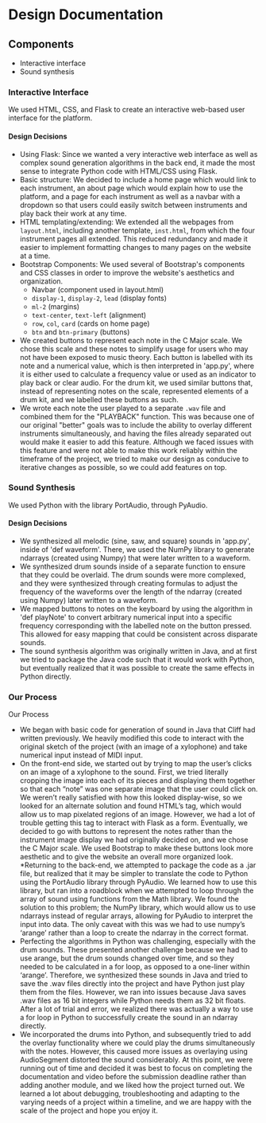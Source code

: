 # Design Documentation

## Components
* Interactive interface
* Sound synthesis

### Interactive Interface

We used HTML, CSS, and Flask to create an interactive web-based user interface for the platform. 

#### Design Decisions
* Using Flask: Since we wanted a very interactive web interface as well as complex sound generation algorithms in the back end, it made the most sense to integrate Python code with HTML/CSS using Flask.
* Basic structure: We decided to include a home page which would link to each instrument, an about page which would explain how to use the platform, and a page for each instrument as well as a navbar with a dropdown so that users could easily switch between instruments and play back their work at any time. 
* HTML templating/extending: We extended all the webpages from `layout.html`, including another template, `inst.html`, from which the four instrument pages all extended. This reduced redundancy and made it easier to implement formatting changes to many pages on the website at a time.
* Bootstrap Components: We used several of Bootstrap's components and CSS classes in order to improve the website's aesthetics and organization. 
    * Navbar (component used in layout.html)
    * `display-1`, `display-2`, `lead` (display fonts)
    * `ml-2` (margins)
    * `text-center`, `text-left` (alignment)
    * `row`, `col`, `card` (cards on home page)
    * `btn` and `btn-primary` (buttons)
* We created buttons to represent each note in the C Major scale. We chose this scale and these notes to simplify usage for users who may not have been exposed to music theory. Each button is labelled with its note and a numerical value, which is then interpreted in 'app.py', where it is either used to calculate a frequency value or used as an indicator to play back or clear audio. For the drum kit, we used similar buttons that, instead of representing notes on the scale, represented elements of a drum kit, and we labelled these buttons as such.
* We wrote each note the user played to a separate `.wav` file and combined them for the "PLAYBACK" function. This was because one of our original "better" goals was to include the ability to overlay different instruments simultaneously, and having the files already separated out would make it easier to add this feature. Although we faced issues with this feature and were not able to make this work reliably within the timeframe of the project, we tried to make our design as conducive to iterative changes as possible, so we could add features on top.

### Sound Synthesis

We used Python with the library PortAudio, through PyAudio. 

#### Design Decisions
* We synthesized all melodic (sine, saw, and square) sounds in 'app.py', inside of 'def waveform'. There, we used the NumPy library to generate ndarrays (created using Numpy) that were later written to a waveform. 
* We synthesized drum sounds inside of a separate function to ensure that they could be overlaid. The drum sounds were more complexed, and they were synthesized through creating formulas to adjust the frequency of the waveforms over the length of the ndarray (created using Numpy) later written to a waveform.
* We mapped buttons to notes on the keyboard by using the algorithm in 'def playNote' to convert arbitrary numerical input into a specific frequency corresponding with the labelled note on the button pressed. This allowed for easy mapping that could be consistent across disparate sounds.
* The sound synthesis algorithm was originally written in Java, and at first we tried to package the Java code such that it would work with Python, but eventually realized that it was possible to create the same effects in Python directly.

### Our Process

Our Process

* We began with basic code for generation of sound in Java that Cliff had written previously. We heavily modified this code to interact with the original sketch of the project (with an image of a xylophone) and take numerical input instead of MIDI input. 
* On the front-end side, we started out by trying to map the user’s clicks on an image of a xylophone to the sound. First, we tried literally cropping the image into each of its pieces and displaying them together so that each “note” was one separate image that the user could click on. We weren’t really satisfied with how this looked display-wise, so we looked for an alternate solution and found HTML’s <map> tag, which would allow us to map pixelated regions of an image. However, we had a lot of trouble getting this tag to interact with Flask as a form. Eventually, we decided to go with buttons to represent the notes rather than the instrument image display we had originally decided on, and we chose the C Major scale. We used Bootstrap to make these buttons look more aesthetic and to give the website an overall more organized look. 
*Returning to the back-end, we attempted to package the code as a .jar file, but realized that it may be simpler to translate the code to Python using the PortAudio library through PyAudio. We learned how to use this library, but ran into a roadblock when we attempted to loop through the array of sound using functions from the Math library. We found the solution to this problem; the NumPy library, which would allow us to use ndarrays instead of regular arrays, allowing for PyAudio to interpret the input into data. The only caveat with this was we had to use numpy’s ‘arange’ rather than a loop to create the ndarray in the correct format. 
* Perfecting the algorithms in Python was challenging, especially with the drum sounds. These presented another challenge because we had to use arange, but the drum sounds changed over time, and so they needed to be calculated in a for loop, as opposed to a one-liner within ‘arange’. Therefore, we synthesized these sounds in Java and tried to save the .wav files directly into the project and have Python just play them from the files. However, we ran into issues because Java saves .wav files as 16 bit integers while Python needs them as 32 bit floats. After a lot of trial and error, we realized there was actually a way to use a for loop in Python to successfully create the sound in an ndarray directly. 
* We incorporated the drums into Python, and subsequently tried to add the overlay functionality where we could play the drums simultaneously with the notes. However, this caused more issues as overlaying using AudioSegment distorted the sound considerably. At this point, we were running out of time and decided it was best to focus on completing the documentation and video before the submission deadline rather than adding another module, and we liked how the project turned out. We learned a lot about debugging, troubleshooting and adapting to the varying needs of a project within a timeline, and we are happy with the scale of the project and hope you enjoy it.



